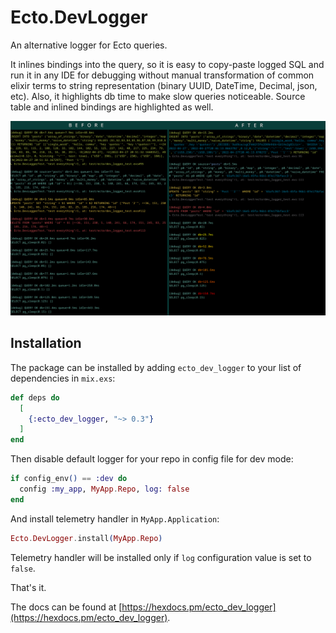 # Ecto.DevLogger

An alternative logger for Ecto queries.

It inlines bindings into the query, so it is easy to copy-paste logged SQL and run it in any IDE for debugging without
manual transformation of common elixir terms to string representation (binary UUID, DateTime, Decimal, json, etc).
Also, it highlights db time to make slow queries noticeable. Source table and inlined bindings are highlighted as well.

![before and after](./assets/screenshot.png)


## Installation

The package can be installed by adding `ecto_dev_logger` to your list of dependencies in `mix.exs`:

```elixir
def deps do
  [
    {:ecto_dev_logger, "~> 0.3"}
  ]
end
```

Then disable default logger for your repo in config file for dev mode:
```elixir
if config_env() == :dev do
  config :my_app, MyApp.Repo, log: false
end
```
And install telemetry handler in `MyApp.Application`:
```elixir
Ecto.DevLogger.install(MyApp.Repo)
```
Telemetry handler will be installed only if `log` configuration value is set to `false`.

That's it.

The docs can be found at [https://hexdocs.pm/ecto_dev_logger](https://hexdocs.pm/ecto_dev_logger).

